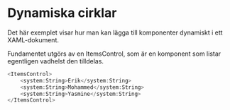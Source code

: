 # Dynamiska cirklar
Det här exemplet visar hur man kan lägga till komponenter dynamiskt i ett XAML-dokument.

Fundamentet utgörs av en ItemsControl, som är en komponent som listar egentligen vadhelst den tilldelas.

```cs
<ItemsControl>
	<system:String>Erik</system:String>
	<system:String>Mohammed</system:String>
	<system:String>Yasmine</system:String>
</ItemsControl>
```
